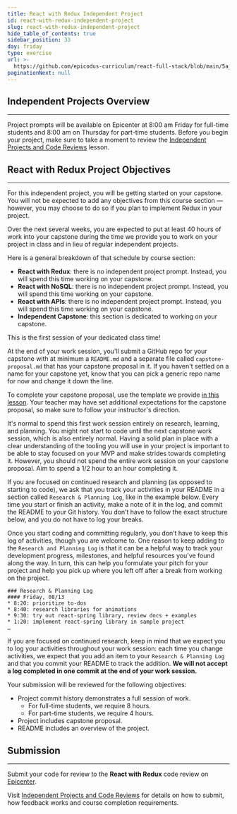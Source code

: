 ```yaml
---
title: React with Redux Independent Project
id: react-with-redux-independent-project
slug: react-with-redux-independent-project
hide_table_of_contents: true
sidebar_position: 33
day: friday
type: exercise
url: >-
  https://github.com/epicodus-curriculum/react-full-stack/blob/main/5a_classwork_react_with_redux_independent_project_old.md
paginationNext: null
---
```


## Independent Projects Overview
---

Project prompts will be available on Epicenter at 8:00 am Friday for full-time students and 8:00 am on Thursday for part-time students. Before you begin your project, make sure to take a moment to review the [Independent Projects and Code Reviews](https://new.learnhowtoprogram.com/pre-work/getting-started-at-epicodus/independent-projects-and-code-reviews) lesson.

## React with Redux Project Objectives
---

For this independent project, you will be getting started on your capstone. You will not be expected to add any objectives from this course section — however, you may choose to do so if you plan to implement Redux in your project.

Over the next several weeks, you are expected to put at least 40 hours of work into your capstone during the time we provide you to work on your project in class and in lieu of regular independent projects.

Here is a general breakdown of that schedule by course section:

* **React with Redux**: there is no independent project prompt. Instead, you will spend this time working on your capstone.
* **React with NoSQL**: there is no independent project prompt. Instead, you will spend this time working on your capstone.
* **React with APIs**: there is no independent project prompt. Instead, you will spend this time working on your capstone.
* **Independent Capstone**: this section is dedicated to working on your capstone. 

This is the first session of your dedicated class time!

At the end of your work session, you'll submit a GitHub repo for your capstone with at minimum a `README.md` and a separate file called `capstone-proposal.md` that has your capstone proposal in it. If you haven't settled on a name for your capstone yet, know that you can pick a generic repo name for now and change it down the line. 

To complete your capstone proposal, use the template we provide [in this lesson](https://new.learnhowtoprogram.com/react/react-fundamentals/independent-capstone-project-sign-up-and-proposal). Your teacher may have set additional expectations for the capstone proposal, so make sure to follow your instructor's direction.

It's normal to spend this first work session entirely on research, learning, and planning. You might not start to code until the next capstone work session, which is also entirely normal. Having a solid plan in place with a clear understanding of the tooling you will use in your project is important to be able to stay focused on your MVP and make strides towards completing it. However, you should not spend the entire work session on your capstone proposal. Aim to spend a 1/2 hour to an hour completing it.

If you are focused on continued research and planning (as opposed to starting to code), we ask that you track your activities in your README in a section called `Research & Planning Log`, like in the example below. Every time you start or finish an activity, make a note of it in the log, and commit the README to your Git history. You don’t have to follow the exact structure below, and you do not have to log your breaks. 

Once you start coding and committing regularly, you don’t have to keep this log of activities, though you are welcome to. One reason to keep adding to the `Research and Planning Log` is that it can be a helpful way to track your development progress, milestones, and helpful resources you've found along the way. In turn, this can help you formulate your pitch for your project and help you pick up where you left off after a break from working on the project.

```
### Research & Planning Log
#### Friday, 08/13
* 8:20: prioritize to-dos
* 8:40: research libraries for animations
* 9:30: try out react-spring library, review docs + examples
* 1:20: implement react-spring library in sample project
…
```

If you are focused on continued research, keep in mind that we expect you to log your activities throughout your work session: each time you change activities, we expect that you add an item to your `Research & Planning Log` and that you commit your README to track the addition. **We will not accept a log completed in one commit at the end of your work session.**

Your submission will be reviewed for the following objectives:

* Project commit history demonstrates a full session of work.
  *  For full-time students, we require 8 hours. 
  *  For part-time students, we require 4 hours.
* Project includes capstone proposal.
* README includes an overview of the project.

## Submission
---

Submit your code for review to the **React with Redux** code review on [Epicenter](https://epicenter.epicodus.com/).

Visit [Independent Projects and Code Reviews](https://new.learnhowtoprogram.com/pre-work/getting-started-at-epicodus/independent-projects-and-code-reviews) for details on how to submit, how feedback works and course completion requirements.
